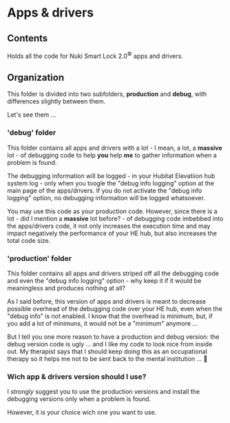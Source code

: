 # Apps & drivers

## Contents

Holds all the code for Nuki Smart Lock 2.0<sup>&copy;</sup> apps and drivers.

## Organization

This folder is divided into two subfolders, **production** and **debug**, with differences slightly between them.

Let's see them ...

### 'debug' folder

This folder contains all apps and drivers with a lot - I mean, a lot, a **massive** lot - of debugging code to help **you** help **me** to gather information when a problem is found.

The debugging information will be logged - in your Hubitat Elevatiion hub system log - only when you toogle the "debug info logging" option at the main page of the apps/drivers. If you do not activate the "debug info logging" option, no debugging information will be logged whatsoever.

You may use this code as your production code. However, since there is a lot - did I mention a **massive** lot before? - of debugging code imbebbed into the apps/drivers code, it not only increases the execution time and may impact negatively the performance of your HE hub, but also increases the total code size.

### 'production' folder

This folder contains all apps and drivers striped off all the debugging code and even the "debug info logging" option - why keep it if it would be meaningless and produces nothing at all?

As I said before, this version of apps and drivers is meant to decrease possible overhead of the debugging code over your HE hub, even when the "debug info" is not enabled. I know that the overhead is minimum, but, if you add a lot of minimuns, it would not be a "minimum" anymore ...

But I tell you one more reason to have a production and debug version: the debug version code is ugly ... and I like my code to look nice from inside out. My therapist says that I should keep doing this as an occupational therapy so it helps me not to be sent back to the mental institution ... 🤪

### Wich app & drivers version should I use?

I *strongly* suggest you to use the production versions and install the debugging versions only when a problem is found.

However, it is your choice wich one you want to use.
